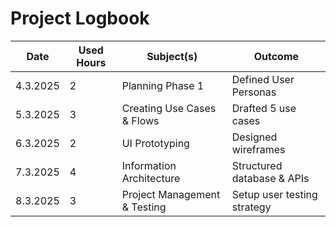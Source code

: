 # Project Logbook

| Date      | Used Hours | Subject(s)                     | Outcome                        |
|----------|------------|--------------------------------|--------------------------------|
| 4.3.2025 | 2          | Planning Phase 1              | Defined User Personas          |
| 5.3.2025 | 3          | Creating Use Cases & Flows    | Drafted 5 use cases           |
| 6.3.2025 | 2          | UI Prototyping                | Designed wireframes           |
| 7.3.2025 | 4          | Information Architecture      | Structured database & APIs    |
| 8.3.2025 | 3          | Project Management & Testing  | Setup user testing strategy   |
